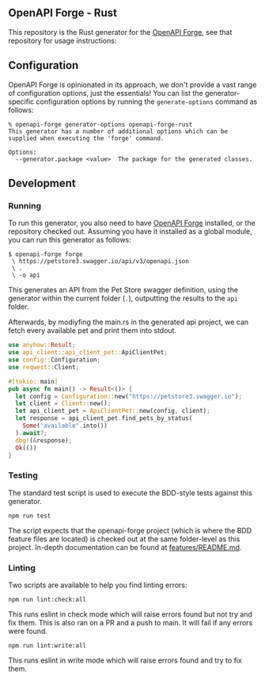 ## OpenAPI Forge - Rust

This repository is the Rust generator for the [OpenAPI Forge](https://github.com/ScottLogic/openapi-forge), see that repository for usage instructions:

## Configuration

OpenAPI Forge is opinionated in its approach, we don't provide a vast range of configuration options, just the essentials! You can list the generator-specific configuration options by running the `generate-options` command as follows:

```
% openapi-forge generator-options openapi-forge-rust
This generator has a number of additional options which can be supplied when executing the 'forge' command.

Options:
  --generator.package <value>  The package for the generated classes.
```

## Development

### Running

To run this generator, you also need to have [OpenAPI Forge](https://github.com/ScottLogic/openapi-forge) installed, or the repository checked out. Assuming you have it installed as a global module, you can run this generator as follows:

```
$ openapi-forge forge
 \ https://petstore3.swagger.io/api/v3/openapi.json
 \ .
 \ -o api
```

This generates an API from the Pet Store swagger definition, using the generator within the current folder (`.`), outputting the results to the `api` folder.

Afterwards, by modiyfing the main.rs in the generated api project, we can fetch every available pet and print them into stdout.

```rust
use anyhow::Result;
use api_client::api_client_pet::ApiClientPet;
use config::Configuration;
use reqwest::Client;

#[tokio::main]
pub async fn main() -> Result<()> {
  let config = Configuration::new("https://petstore3.swagger.io");
  let client = Client::new();
  let api_client_pet = ApiClientPet::new(config, client);
  let response = api_client_pet.find_pets_by_status(
    Some("available".into())
  ).await?;
  dbg!(&response);
  Ok(())
}
```

### Testing

The standard test script is used to execute the BDD-style tests against this generator.

```
npm run test
```

The script expects that the openapi-forge project (which is where the BDD feature files are located) is checked out at the same folder-level as this project. In-depth documentation can be found at [features/README.md](features/README.md).

### Linting

Two scripts are available to help you find linting errors:

```
npm run lint:check:all
```

This runs eslint in check mode which will raise errors found but not try and fix them. This is also ran on a PR and a push to main. It will fail if any errors were found.

```
npm run lint:write:all
```

This runs eslint in write mode which will raise errors found and try to fix them.
